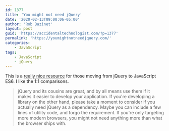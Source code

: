 ```yaml
---
id: 1377
title: 'You might not need jQuery'
date: '2020-02-13T09:00:06-05:00'
author: 'Rob Bazinet'
layout: post
guid: 'https://accidentaltechnologist.com/?p=1377'
permalink: 'https://youmightnotneedjquery.com/'
categories:
    - JavaScript
tags:
    - JavaScript
    - jQuery
---
```


This is a [really nice resource](https://youmightnotneedjquery.com/) for those moving from jQuery to JavaScript ES6. I like the 1:1 comparisons.

> jQuery and its cousins are great, and by all means use them if it makes it easier to develop your application. If you're developing a library on the other hand, please take a moment to consider if you actually need jQuery as a dependency. Maybe you can include a few lines of utility code, and forgo the requirement. If you're only targeting more modern browsers, you might not need anything more than what the browser ships with.